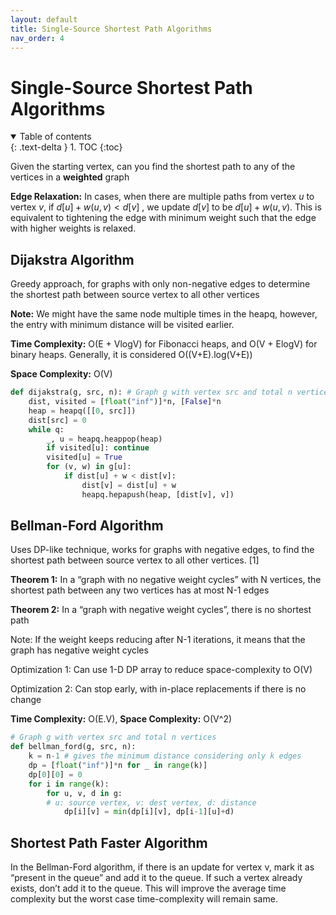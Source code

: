 ```yaml
---
layout: default
title: Single-Source Shortest Path Algorithms
nav_order: 4
---
```




# Single-Source Shortest Path Algorithms

<details open markdown="block">
  <summary>
    Table of contents
  </summary>
  {: .text-delta }
1. TOC
{:toc}
</details>

Given the starting vertex, can you find the shortest path to any of the vertices in a **weighted** graph

**Edge Relaxation:** In cases, when there are multiple paths from vertex $u$ to vertex $v$, if $d[u]+w(u,v) < d[v]$ , we update $d[v]$ to be $d[u]+w(u,v)$. This is equivalent to tightening the edge with minimum weight such that the edge with higher weights is relaxed.



## Dijakstra Algorithm

Greedy approach, for graphs with only non-negative edges to determine the shortest path between source vertex to all other vertices 

**Note:** We might have the same node multiple times in the heapq, however, the entry with minimum distance will be visited earlier.

**Time Complexity:** O(E + VlogV) for Fibonacci heaps, and O(V + ElogV) for binary heaps. Generally, it is considered O((V+E).log(V+E))

**Space Complexity:** O(V)

```python
def dijakstra(g, src, n): # Graph g with vertex src and total n vertices
	dist, visited = [float("inf")]*n, [False]*n
	heap = heapq([[0, src]])
	dist[src] = 0
	while q:
		_, u = heapq.heappop(heap)
		if visited[u]: continue
		visited[u] = True
		for (v, w) in g[u]:
			if dist[u] + w < dist[v]:
				dist[v]	= dist[u] + w
				heapq.hepapush(heap, [dist[v], v])
```



## **Bellman-Ford Algorithm**

Uses DP-like technique, works for graphs with negative edges, to find the shortest path between source vertex to all other vertices. [1]

**Theorem 1:** In a “graph with no negative weight cycles” with N vertices, the shortest path between any two vertices has at most N-1 edges

**Theorem 2:** In a “graph with negative weight cycles”, there is no shortest path

Note: If the weight keeps reducing after N-1 iterations, it means that the graph has negative weight cycles

Optimization 1: Can use 1-D DP array to reduce space-complexity to O(V)

Optimization 2: Can stop early, with in-place replacements if there is no change

**Time Complexity:** O(E.V), **Space Complexity:** O(V^2)

```python
# Graph g with vertex src and total n vertices
def bellman_ford(g, src, n): 
	k = n-1 # gives the minimum distance considering only k edges
	dp = [float("inf")]*n for _ in range(k)]
	dp[0][0] = 0
	for i in range(k):
		for u, v, d in g: 
		# u: source vertex, v: dest vertex, d: distance
			dp[i][v] = min(dp[i][v], dp[i-1][u]+d)
```



## Shortest Path Faster Algorithm

In the Bellman-Ford algorithm, if there is an update for vertex v, mark it as “present in the queue” and add it to the queue. If such a vertex already exists, don’t add it to the queue. This will improve the average time complexity but the worst case time-complexity will remain same.